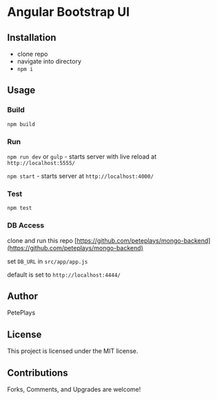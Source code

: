 # Angular Bootstrap UI

## Installation
- clone repo
- navigate into directory
- `npm i`

## Usage

### Build
`npm build`

### Run
`npm run dev` or `gulp` - starts server with live reload at `http://localhost:5555/`

`npm start` - starts server at `http://localhost:4000/`

### Test
`npm test`

### DB Access
clone and run this repo [https://github.com/peteplays/mongo-backend](https://github.com/peteplays/mongo-backend)

set `DB_URL` in `src/app/app.js`

default is set to `http://localhost:4444/`

## Author
PetePlays

## License
This project is licensed under the MIT license.

## Contributions
Forks, Comments, and Upgrades are welcome!
